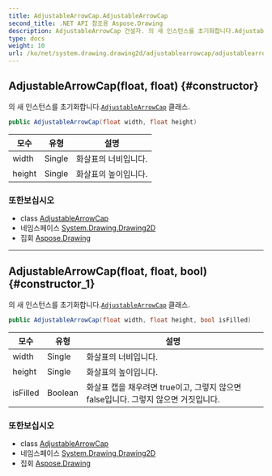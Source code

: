 ```yaml
---
title: AdjustableArrowCap.AdjustableArrowCap
second_title: .NET API 참조용 Aspose.Drawing
description: AdjustableArrowCap 건설자. 의 새 인스턴스를 초기화합니다.AdjustableArrowCap 클래스.
type: docs
weight: 10
url: /ko/net/system.drawing.drawing2d/adjustablearrowcap/adjustablearrowcap/
---
```

## AdjustableArrowCap(float, float) {#constructor}

의 새 인스턴스를 초기화합니다.[`AdjustableArrowCap`](../) 클래스.

```csharp
public AdjustableArrowCap(float width, float height)
```

| 모수 | 유형 | 설명 |
| --- | --- | --- |
| width | Single | 화살표의 너비입니다. |
| height | Single | 화살표의 높이입니다. |

### 또한보십시오

* class [AdjustableArrowCap](../)
* 네임스페이스 [System.Drawing.Drawing2D](../../adjustablearrowcap/)
* 집회 [Aspose.Drawing](../../../)

---

## AdjustableArrowCap(float, float, bool) {#constructor_1}

의 새 인스턴스를 초기화합니다.[`AdjustableArrowCap`](../) 클래스.

```csharp
public AdjustableArrowCap(float width, float height, bool isFilled)
```

| 모수 | 유형 | 설명 |
| --- | --- | --- |
| width | Single | 화살표의 너비입니다. |
| height | Single | 화살표의 높이입니다. |
| isFilled | Boolean | 화살표 캡을 채우려면 true이고, 그렇지 않으면 false입니다. 그렇지 않으면 거짓입니다. |

### 또한보십시오

* class [AdjustableArrowCap](../)
* 네임스페이스 [System.Drawing.Drawing2D](../../adjustablearrowcap/)
* 집회 [Aspose.Drawing](../../../)


